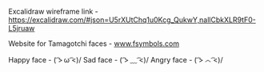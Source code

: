 Excalidraw wireframe link - 
https://excalidraw.com/#json=U5rXUtChq1u0Kcg_QukwY,nallCbkXLR9tF0-L5jruaw

Website for Tamagotchi faces -
www.fsymbols.com

Happy face - \( ͡> ω ͡<)/
Sad face -  \( ͡> ﹏ ͡<)/
Angry face - \( ͡> ෴ ͡<)/